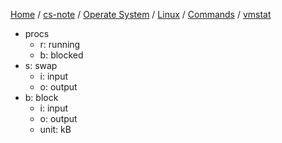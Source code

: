 [Home](https://mengxianbin.github.io) /
[cs-note](https://mengxianbin.github.io/cs-note/content) /
[Operate System](https://mengxianbin.github.io/cs-note/content/Operate%20System) /
[Linux](https://mengxianbin.github.io/cs-note/content/Operate%20System/Linux) /
[Commands](https://mengxianbin.github.io/cs-note/content/Operate%20System/Linux/Commands) /
[vmstat](https://mengxianbin.github.io/cs-note/content/Operate%20System/Linux/Commands/vmstat)

* procs
    * r: running
    * b: blocked
* s: swap
    * i: input
    * o: output
* b: block
    * i: input
    * o: output
    * unit: kB
